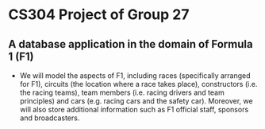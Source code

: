 # CS304 Project of Group 27
## A database application in the domain of Formula 1 (F1)

- We will model the aspects of F1, including races (specifically arranged for F1), circuits (the location where a race takes place), constructors (i.e. the racing teams), team members (i.e. racing drivers and team principles) and cars (e.g. racing cars and the safety car). Moreover, we will also store additional information such as F1 official staff, sponsors and broadcasters. 
